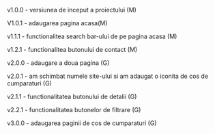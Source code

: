 v1.0.0 - versiunea de inceput a proiectului (M)

V1.0.1 - adaugarea pagina acasa(M)

v1.1.1 - functionalitea search bar-ului de pe pagina acasa (M)

v1.2.1 - functionalitea butonului de contact (M)

v2.0.0 - adaugare a doua pagina (G)

v2.0.1 - am schimbat numele site-ului si am adaugat o iconita de cos de cumparaturi (G)

v2.1.1 - functionalitatea butonului de detalii (G)

v2.2.1 - functionalitatea butonelor de filtrare (G)

v3.0.0 - adaugarea paginii de cos de cumparaturi (G)


